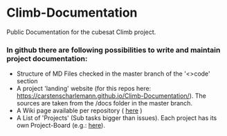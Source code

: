 # Climb-Documentation
Public Documentation for the cubesat Climb project.

### In github there are following possibilities to write and maintain project documentation:

* Structure of MD Files checked in the master branch of the '<>code' section
* A project 'landing' website (for this repos here: https://carstenscharlemann.github.io/Climb-Documentation/). The sources are taken from the /docs folder in the master branch.
* A Wiki page available per repository ( [here](https://github.com/carstenscharlemann/Climb-Documentation/wiki) )
* A List of 'Projects' (Sub tasks bigger than issues). Each project has its own Project-Board (e.g.: [here](https://github.com/carstenscharlemann/Climb-Documentation/projects/1)).




